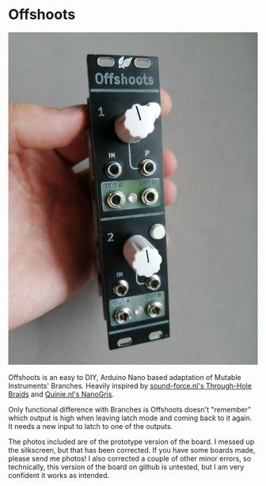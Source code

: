 # Offshoots
![offshoots](https://raw.githubusercontent.com/MiguelDeTrool/Offshoots/main/photos/1%20front.jpg)

Offshoots is an easy to DIY, Arduino Nano based adaptation of
Mutable Instruments' Branches. Heavily inspired by [sound-force.nl's Through-Hole Braids](https://sound-force.nl/?page_id=3179) and [Quinie.nl's NanoGris](https://github.com/Quinienl/NanoGris).

Only functional difference with Branches is Offshoots doesn't "remember" which output is high when leaving latch mode and coming back to it again. It needs a new input to latch to one of the outputs.

The photos included are of the prototype version of the board. I messed up the silkscreen, but that has been corrected. If you have some boards made, please send me photos! I also corrected a couple of other minor errors, so technically, this version of the board on github is untested, but I am very confident it works as intended.
